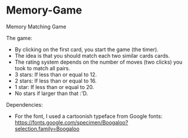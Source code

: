 # Memory-Game
Memory Matching Game

The game:
- By clicking on the first card, you start the game (the timer).
- The idea is that you should match each two similar cards cards.
- The rating system depends on the number of moves (two clicks) you took to match all pairs.
- 3 stars: If less than or equal to 12.
- 2 stars: If less than or equal to 16.
- 1 star: If less than or equal to 20.
- No stars if larger than that :'D.

Dependencies: 
- For the font, I used a cartoonish typeface from Google fonts: 
https://fonts.google.com/specimen/Boogaloo?selection.family=Boogaloo

